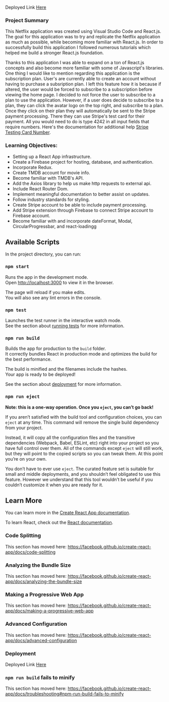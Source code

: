 Deployed Link [Here](https://netflixreactapp-e9ea8.web.app/)

### Project Summary
This Netflix application was created using Visual Studio Code and React.js. The goal for this application was to try and replicate the Netflix application as much as possible, while becoming more familiar with React.js. In order to successfully build this application I followed numerous tutorials which helped me build a stronger React.js foundation. 

Thanks to this application I was able to expand on a ton of React.js concepts and also become more familiar with some of Javascript's libraries. One thing I would like to mention regarding this application is the subscription plan. User's are currently able to create an account without having to purchase a subsription plan. I left this feature how it is because if altered, the user would be forced to subscribe to a subscription before viewing the home page. I decided to not force the user to subscribe to a plan to use the application. However, if a user does decide to subscribe to a plan, they can click the avatar logo on the top right, and subscribe to a plan. Once they click on their plan they will automatically be sent to the Stripe payment processing. There they can use Stripe's test card for their payment. All you would need to do is type 4242 in all input fields that require numbers. Here's the documentation for additional help [Stripe Testing Card Number](https://stripe.com/docs/testing).

### Learning Objectives:
- Setting up a React App infrastructure.
- Create a Firebase project for hosting, database, and authentication.
- Incorporate Redux.
- Create TMDB account for movie info.
- Become familiar with TMDB's API.
- Add the Axios library to help us make http requests to external api.
- Include React Router Dom.
- Implement meaningful documentation to better assist on updates.
- Follow industry standards for styling.
- Create Stripe account to be able to include payment processing.
- Add Stripe extension through Firebase to connect Stripe account to Firebase account.
- Become familiar with and incorporate dateFormat, Modal, CircularProgressbar, and react-loadingg 

## Available Scripts

In the project directory, you can run:

### `npm start`

Runs the app in the development mode.<br />
Open [http://localhost:3000](http://localhost:3000) to view it in the browser.

The page will reload if you make edits.<br />
You will also see any lint errors in the console.

### `npm test`

Launches the test runner in the interactive watch mode.<br />
See the section about [running tests](https://facebook.github.io/create-react-app/docs/running-tests) for more information.

### `npm run build`

Builds the app for production to the `build` folder.<br />
It correctly bundles React in production mode and optimizes the build for the best performance.

The build is minified and the filenames include the hashes.<br />
Your app is ready to be deployed!

See the section about [deployment](https://facebook.github.io/create-react-app/docs/deployment) for more information.

### `npm run eject`

**Note: this is a one-way operation. Once you `eject`, you can’t go back!**

If you aren’t satisfied with the build tool and configuration choices, you can `eject` at any time. This command will remove the single build dependency from your project.

Instead, it will copy all the configuration files and the transitive dependencies (Webpack, Babel, ESLint, etc) right into your project so you have full control over them. All of the commands except `eject` will still work, but they will point to the copied scripts so you can tweak them. At this point you’re on your own.

You don’t have to ever use `eject`. The curated feature set is suitable for small and middle deployments, and you shouldn’t feel obligated to use this feature. However we understand that this tool wouldn’t be useful if you couldn’t customize it when you are ready for it.

## Learn More

You can learn more in the [Create React App documentation](https://facebook.github.io/create-react-app/docs/getting-started).

To learn React, check out the [React documentation](https://reactjs.org/).

### Code Splitting

This section has moved here: https://facebook.github.io/create-react-app/docs/code-splitting

### Analyzing the Bundle Size

This section has moved here: https://facebook.github.io/create-react-app/docs/analyzing-the-bundle-size

### Making a Progressive Web App

This section has moved here: https://facebook.github.io/create-react-app/docs/making-a-progressive-web-app

### Advanced Configuration

This section has moved here: https://facebook.github.io/create-react-app/docs/advanced-configuration

### Deployment

Deployed Link [Here](https://netflixreactapp-e9ea8.web.app/)

### `npm run build` fails to minify

This section has moved here: https://facebook.github.io/create-react-app/docs/troubleshooting#npm-run-build-fails-to-minify
